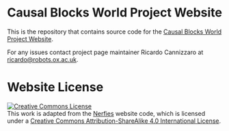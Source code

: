 # Causal Blocks World Project Website
This is the repository that contains source code for the [Causal Blocks World Project Website](https://cognitive-robots.github.io/causal_blocks_world_website).

For any issues contact project page maintainer Ricardo Cannizzaro at [ricardo@robots.ox.ac.uk](mailto:ricardo@robots.ox.ac.uk).

# Website License
<a rel="license" href="http://creativecommons.org/licenses/by-sa/4.0/"><img alt="Creative Commons License" style="border-width:0" src="https://i.creativecommons.org/l/by-sa/4.0/88x31.png" /></a><br />This work is adapted from the <a href="https://github.com/nerfies/nerfies.github.io">Nerfies</a> website code, which is licensed under a <a rel="license" href="http://creativecommons.org/licenses/by-sa/4.0/">Creative Commons Attribution-ShareAlike 4.0 International License</a>.
